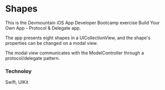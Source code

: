 # Shapes

This is the Devmountain iOS App Developer Bootcamp exercise Build Your Own App - Protocol & Delegate app.

The app presents eight shapes in a UICollectionView, and the shape's properties can be changed on a modal view.

The modal view communicates with the ModelController through a protocol/delegate pattern.

### Technoloy

Swift, UIKit
